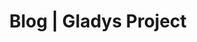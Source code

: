 ---
layout: blog
title: Blog | Gladys Project
description: Read the latest news about the Gladys Project
lang: en
pagination: 
  enabled: true
  locale: en_US
permalink: /en/blog/
---